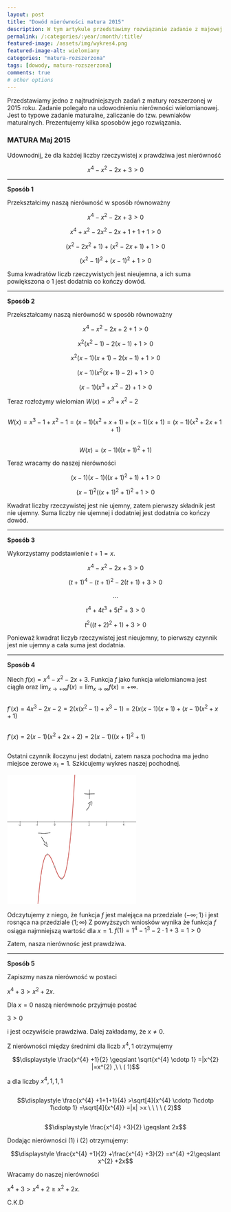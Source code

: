 ```yaml
---
layout: post
title: "Dowód nierówności matura 2015"
description: W tym artykule przedstawimy rozwiązanie zadanie z majowej matury rozszerzonej z roku 2015 na 5 sposobów!
permalink: /:categories/:year/:month/:title/
featured-image: /assets/img/wykres4.png
featured-image-alt: wielomiany
categories: "matura-rozszerzona"
tags: [dowody, matura-rozszerzona]
comments: true
# other options
---
```


Przedstawiamy jedno z najtrudniejszych zadań z matury rozszerzonej w 2015 roku. Zadanie polegało na udowodnieniu nierówności wielomianowej. Jest to typowe zadanie maturalne, zaliczanie do tzw. pewniaków maturalnych. Prezentujemy kilka sposobów jego rozwiązania. 

### MATURA Maj 2015 

Udownodnij, że dla każdej liczby rzeczywistej $\displaystyle x$ prawdziwa jest nierówność

$$\displaystyle x^{4}-x^{2}-2x+3>0$$

---

**Sposób 1**

Przekształcimy naszą nierówność w sposób równoważny

$$\displaystyle x^{4}-x^{2}-2x+3>0$$

$$\displaystyle x^{4}+x^{2}-2x^{2}-2x+1+1+1>0$$

$$\displaystyle \left( x^{2} -2x^{2} +1\right) +\left( x^{2} -2x+1\right) +1 >0$$

$$\displaystyle \left( x^{2} -1\right)^{2} +( x-1)^{2} +1 >0$$

Suma kwadratów liczb rzeczywistych jest nieujemna, a ich suma powiększona o 1 jest dodatnia co kończy dowód.

---

**Sposób 2**

Przekształcamy naszą nierówność w sposób równoważny 

$$\displaystyle x^{4} -x^{2} -2x+2+1 >0$$

$$\displaystyle x^{2}\left( x^{2} -1\right) -2( x-1) +1 >0$$

$$\displaystyle x^{2}( x-1)( x+1) -2( x-1) +1 >0$$

$$\displaystyle ( x-1)\left( x^{2}( x+1) -2\right) +1 >0$$

$$\displaystyle ( x-1)\left( x^{3} +x^{2} -2\right) +1 >0$$

Teraz rozłożymy wielomian $\displaystyle W(x)=x^{3}+x^{2}-2$

<div style="overflow-x:auto;">

$$\displaystyle W(x)=x^{3}-1+x^{2}-1=(x-1)\left(x^{2} +x+1\right)+(x-1)(x+1)=(x-1)\left( x^{2} +2x+1+1\right)$$

</div>

$$\displaystyle W(x)=(x-1)\left(( x+1)^{2} +1\right)$$

Teraz wracamy do naszej nierówności

$$\displaystyle (x-1)(x-1)\left((x+1)^{2}+1\right)+1>0$$

$$\displaystyle (x-1)^{2}\left((x+1)^{2}+1\right)^{2}+1>0$$

Kwadrat liczby rzeczywistej jest nie ujemny, zatem pierwszy składnik jest nie ujemny. Suma liczby nie ujemnej i dodatniej jest dodatnia co kończy dowód.

---

**Sposób 3**

Wykorzystamy podstawienie $\displaystyle t+1=x.$

$$\displaystyle x^{4}-x^{2}-2x+3>0$$

$$\displaystyle (t+1)^{4}-(t+1)^{2}-2(t+1)+3 >0$$   

$$...$$

$$\displaystyle t^{4} +4t^{3} +5t^{2} +3 >0$$

$$\displaystyle t^{2}\left(( t+2)^{2} +1\right) +3 >0$$

Ponieważ kwadrat liczyb rzeczywistej jest nieujemny, to pierwszy czynnik jest nie ujemny a cała suma jest dodatnia.

---

**Sposób 4**

Niech $\displaystyle f( x) =x^{4} -x^{2} -2x+3.$ Funkcja $\displaystyle f$ jako funkcja wielomianowa jest ciągła oraz
$\displaystyle \lim _{x\rightarrow +\infty } f( x) =\lim _{x\rightarrow \infty } f( x) =+\infty .$

<div style="overflow-x:auto;">

$\displaystyle f'( x) =4x^{3} -2x-2=2\left( x\left( x^{2} -1\right) +x^{3} -1\right) =2( x( x-1)( x+1) +( x-1)\left( x^{2} +x+1\right)$

</div>

<div style="overflow-x:auto;">

$\displaystyle f'( x) =2( x-1)\left( x^{2} +2x+2\right) =2( x-1)\left(( x+1)^{2} +1\right)$

</div>

Ostatni czynnik iloczynu jest dodatni, zatem nasza pochodna ma jedno miejsce zerowe $\displaystyle x_{1} =1$.
Szkicujemy wykres naszej pochodnej.

<div class="text-center">
    <img src="/assets/img/wykres4.png" width="300" height="300" class="postImage">
</div>

Odczytujemy z niego, że funkcja $\displaystyle f$ jest malejąca na przedziale $\displaystyle ( -\infty;1\rangle$ i jest rosnąca na przedziale $\displaystyle \langle 1;\infty )$ Z powyższych wniosków wynika że funkcja $\displaystyle f$ osiąga najmniejszą wartość dla  $\displaystyle x=1$.
$\displaystyle f( 1) =1^{4} -1^{3} -2\cdotp 1+3=1 >0$ 

Zatem, nasza nierównośc jest prawdziwa.

---

**Sposób 5**

Zapiszmy nasza nierówność w postaci

$\displaystyle x^{4}+3>x^{2}+2x$.

Dla $\displaystyle x=0$ naszą nierównośc przyjmuje postać

$\displaystyle 3 >0$ 

i jest oczywiście prawdziwa. Dalej zakładamy, że $\displaystyle x\neq 0.$ 
 
Z nierówności między średnimi dla liczb $\displaystyle x^{4} ,1$ otrzymujemy

$$\displaystyle \frac{x^{4} +1}{2} \geqslant \sqrt{x^{4} \cdotp 1} =|x^{2} |=x^{2} ,\ \ ( 1)$$

a dla liczby $\displaystyle x^{4} ,1,1,1$

<div style="overflow-x:auto;">

$$\displaystyle \frac{x^{4} +1+1+1}{4}  >\sqrt[4]{x^{4} \cdotp 1\cdotp 1\cdotp 1} =\sqrt[4]{x^{4}} =|x| >x \ \ \ \  ( 2)$$

</div>

$$\displaystyle \frac{x^{4} +3}{2} \geqslant 2x$$

Dodając nierówności $\displaystyle ( 1)$ i $\displaystyle ( 2)$ otrzymujemy:

$$\displaystyle \frac{x^{4} +1}{2} +\frac{x^{4} +3}{2} =x^{4} +2\geqslant x^{2} +2x$$

Wracamy do naszej nierówności

$\displaystyle x^{4} +3 >x^{4} +2\geqslant x^{2} +2x$.

C.K.D